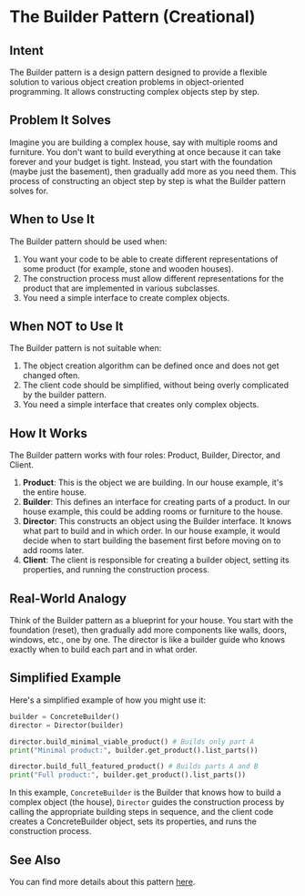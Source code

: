 # The Builder Pattern (Creational)

## Intent

The Builder pattern is a design pattern designed to provide a flexible solution to various object creation problems in object-oriented programming. It allows constructing complex objects step by step.

## Problem It Solves

Imagine you are building a complex house, say with multiple rooms and furniture. You don't want to build everything at once because it can take forever and your budget is tight. Instead, you start with the foundation (maybe just the basement), then gradually add more as you need them. This process of constructing an object step by step is what the Builder pattern solves for.

## When to Use It

The Builder pattern should be used when:

1. You want your code to be able to create different representations of some product (for example, stone and wooden houses).
2. The construction process must allow different representations for the product that are implemented in various subclasses.
3. You need a simple interface to create complex objects.

## When NOT to Use It

The Builder pattern is not suitable when:

1. The object creation algorithm can be defined once and does not get changed often.
2. The client code should be simplified, without being overly complicated by the builder pattern.
3. You need a simple interface that creates only complex objects.

## How It Works

The Builder pattern works with four roles: Product, Builder, Director, and Client.

1. **Product**: This is the object we are building. In our house example, it's the entire house.
2. **Builder**: This defines an interface for creating parts of a product. In our house example, this could be adding rooms or furniture to the house.
3. **Director**: This constructs an object using the Builder interface. It knows what part to build and in which order. In our house example, it would decide when to start building the basement first before moving on to add rooms later.
4. **Client**: The client is responsible for creating a builder object, setting its properties, and running the construction process.

## Real-World Analogy

Think of the Builder pattern as a blueprint for your house. You start with the foundation (reset), then gradually add more components like walls, doors, windows, etc., one by one. The director is like a builder guide who knows exactly when to build each part and in what order.

## Simplified Example

Here's a simplified example of how you might use it:

```python
builder = ConcreteBuilder()
director = Director(builder)

director.build_minimal_viable_product() # Builds only part A
print("Minimal product:", builder.get_product().list_parts()) 

director.build_full_featured_product() # Builds parts A and B
print("Full product:", builder.get_product().list_parts())
```

In this example, `ConcreteBuilder` is the Builder that knows how to build a complex object (the house), `Director` guides the construction process by calling the appropriate building steps in sequence, and the client code creates a ConcreteBuilder object, sets its properties, and runs the construction process.

## See Also

You can find more details about this pattern [here](https://github.com/taggedzi/python-design-pattern-rag/blob/main/patterns/creational/builder.py).
